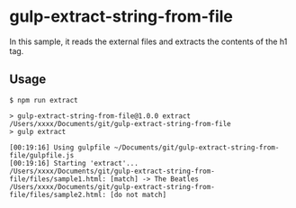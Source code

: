 # gulp-extract-string-from-file

In this sample, it reads the external files and extracts the contents of the h1 tag.

## Usage

```
$ npm run extract

> gulp-extract-string-from-file@1.0.0 extract /Users/xxxx/Documents/git/gulp-extract-string-from-file
> gulp extract

[00:19:16] Using gulpfile ~/Documents/git/gulp-extract-string-from-file/gulpfile.js
[00:19:16] Starting 'extract'...
/Users/xxxx/Documents/git/gulp-extract-string-from-file/files/sample1.html: [match] -> The Beatles
/Users/xxxx/Documents/git/gulp-extract-string-from-file/files/sample2.html: [do not match]
```
